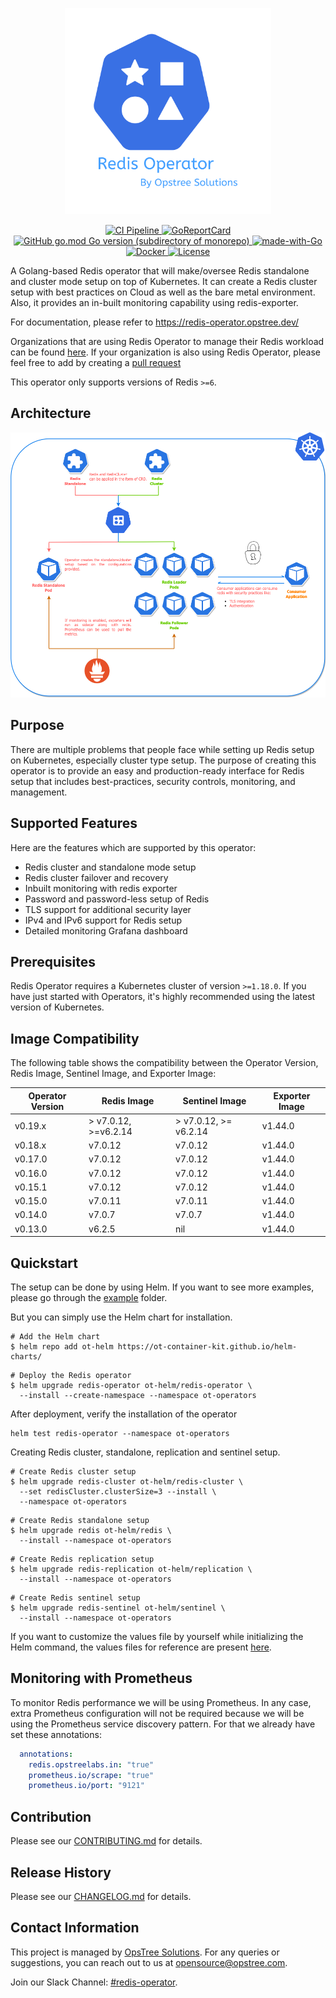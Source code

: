 <p align="center">
  <img src="./static/redis-operator-logo.svg" height="330" width="330">
</p>

<p align="center">
  <a href="https://github.com/OT-CONTAINER-KIT/redis-operator/actions/workflows/ci.yaml">
    <img src="https://github.com/OT-CONTAINER-KIT/redis-operator/actions/workflows/ci.yaml/badge.svg" alt="CI Pipeline">
  </a>
  <a href="https://goreportcard.com/report/github.com/OT-CONTAINER-KIT/redis-operator">
    <img src="https://goreportcard.com/badge/github.com/OT-CONTAINER-KIT/redis-operator" alt="GoReportCard">
  </a>
  <a href="http://golang.org">
    <img src="https://img.shields.io/github/go-mod/go-version/OT-CONTAINER-KIT/redis-operator" alt="GitHub go.mod Go version (subdirectory of monorepo)">
  </a>
  <a href="http://golang.org">
    <img src="https://img.shields.io/badge/Made%20with-Go-1f425f.svg" alt="made-with-Go">
  </a>
  <a href="https://quay.io/repository/opstree/redis-operator">
    <img src="https://img.shields.io/badge/container-ready-green" alt="Docker">
  </a>
  <a href="https://github.com/OT-CONTAINER-KIT/redis-operator/main/LICENSE">
    <img src="https://img.shields.io/badge/License-Apache%202.0-blue.svg" alt="License">
  </a>
</p>

A Golang-based Redis operator that will make/oversee Redis standalone and cluster mode setup on top of Kubernetes. It can create a Redis cluster setup with best practices on Cloud as well as the bare metal environment. Also, it provides an in-built monitoring capability using redis-exporter.

For documentation, please refer to <https://redis-operator.opstree.dev/>

Organizations that are using Redis Operator to manage their Redis workload can be found [here](./USED_BY_ORGANIZATIONS.md). If your organization is also using Redis Operator, please feel free to add by creating a [pull request](https://github.com/OT-CONTAINER-KIT/redis-operator/pulls)

This operator only supports versions of Redis `>=6`.

## Architecture

<div align="center">
    <img src="./static/redis-operator-architecture.png">
</div>

## Purpose

There are multiple problems that people face while setting up Redis setup on Kubernetes, especially cluster type setup. The purpose of creating this operator is to provide an easy and production-ready interface for Redis setup that includes best-practices, security controls, monitoring, and management.

## Supported Features

Here are the features which are supported by this operator:

- Redis cluster and standalone mode setup
- Redis cluster failover and recovery
- Inbuilt monitoring with redis exporter
- Password and password-less setup of Redis
- TLS support for additional security layer
- IPv4 and IPv6 support for Redis setup
- Detailed monitoring Grafana dashboard

## Prerequisites

Redis Operator requires a Kubernetes cluster of version `>=1.18.0`. If you have just started with Operators, it's highly recommended using the latest version of Kubernetes.

## Image Compatibility

The following table shows the compatibility between the Operator Version, Redis Image, Sentinel Image, and Exporter Image:

| Operator Version | Redis Image | Sentinel Image | Exporter Image |
| ---------------- | ----------- | -------------- | -------------- |
| v0.19.x          | > v7.0.12, >=v6.2.14     | > v7.0.12, >= v6.2.14        | v1.44.0        |
| v0.18.x          | v7.0.12     | v7.0.12        | v1.44.0        |
| v0.17.0          | v7.0.12     | v7.0.12        | v1.44.0        |
| v0.16.0          | v7.0.12     | v7.0.12        | v1.44.0        |
| v0.15.1          | v7.0.12     | v7.0.12        | v1.44.0        |
| v0.15.0          | v7.0.11     | v7.0.11        | v1.44.0        |
| v0.14.0          | v7.0.7      | v7.0.7         | v1.44.0        |
| v0.13.0          | v6.2.5      | nil            | v1.44.0        |

## Quickstart

The setup can be done by using Helm. If you want to see more examples, please go through the [example](./example) folder.

But you can simply use the Helm chart for installation.

```shell
# Add the Helm chart
$ helm repo add ot-helm https://ot-container-kit.github.io/helm-charts/
```

```shell
# Deploy the Redis operator
$ helm upgrade redis-operator ot-helm/redis-operator \
  --install --create-namespace --namespace ot-operators
```

After deployment, verify the installation of the operator

```shell
helm test redis-operator --namespace ot-operators
```

Creating Redis cluster, standalone, replication and sentinel setup.

```shell
# Create Redis cluster setup
$ helm upgrade redis-cluster ot-helm/redis-cluster \
  --set redisCluster.clusterSize=3 --install \
  --namespace ot-operators
```

```shell
# Create Redis standalone setup
$ helm upgrade redis ot-helm/redis \
  --install --namespace ot-operators
```

```shell
# Create Redis replication setup
$ helm upgrade redis-replication ot-helm/replication \
  --install --namespace ot-operators
```

```shell
# Create Redis sentinel setup
$ helm upgrade redis-sentinel ot-helm/sentinel \
  --install --namespace ot-operators
```

If you want to customize the values file by yourself while initializing the Helm command, the values files for reference are present [here](https://github.com/OT-CONTAINER-KIT/helm-charts/tree/main/charts/redis-setup).

## Monitoring with Prometheus

To monitor Redis performance we will be using Prometheus. In any case, extra Prometheus configuration will not be required because we will be using the Prometheus service discovery pattern. For that we already have set these annotations:

```yaml
  annotations:
    redis.opstreelabs.in: "true"
    prometheus.io/scrape: "true"
    prometheus.io/port: "9121"
```

## Contribution

Please see our [CONTRIBUTING.md](./CONTRIBUTING.md) for details.

## Release History

Please see our [CHANGELOG.md](./CHANGELOG.md) for details.

## Contact Information

This project is managed by [OpsTree Solutions](http://opstree.com). For any queries or suggestions, you can reach out to us at [opensource@opstree.com](mailto:opensource@opstree.com).

Join our Slack Channel: [#redis-operator](https://join.slack.com/t/opstree/shared_invite/zt-3o8jp35x-UGMU2Cy0WSBk3Lbzqa2wVw).
